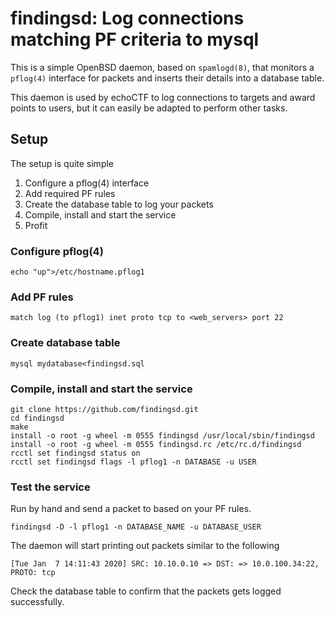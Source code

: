 # findingsd: Log connections matching PF criteria to mysql
This is a simple OpenBSD daemon, based on `spamlogd(8)`, that monitors a
`pflog(4)` interface for packets and inserts their details into a database
table.

This daemon is used by echoCTF to log connections to targets and award points
to users, but it can easily be adapted to perform other tasks.


## Setup
The setup is quite simple
1. Configure a pflog(4) interface
2. Add required PF rules
3. Create the database table to log your packets
4. Compile, install and start the service
5. Profit

### Configure pflog(4)
```
echo "up">/etc/hostname.pflog1
```
### Add PF rules
```
match log (to pflog1) inet proto tcp to <web_servers> port 22
```
### Create database table
```
mysql mydatabase<findingsd.sql
```

### Compile, install and start the service
```
git clone https://github.com/findingsd.git
cd findingsd
make
install -o root -g wheel -m 0555 findingsd /usr/local/sbin/findingsd
install -o root -g wheel -m 0555 findingsd.rc /etc/rc.d/findingsd
rcctl set findingsd status on
rcctl set findingsd flags -l pflog1 -n DATABASE -u USER
```

### Test the service
Run by hand and send a packet to based on your PF rules.

```
findingsd -D -l pflog1 -n DATABASE_NAME -u DATABASE_USER
```

The daemon will start printing out packets similar to the following
```
[Tue Jan  7 14:11:43 2020] SRC: 10.10.0.10 => DST: => 10.0.100.34:22, PROTO: tcp
```

Check the database table to confirm that the packets gets logged successfully.
